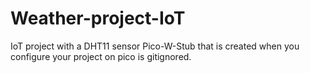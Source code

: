 # Weather-project-IoT
IoT project with a DHT11 sensor
Pico-W-Stub that is created when you configure your project on pico is gitignored. 